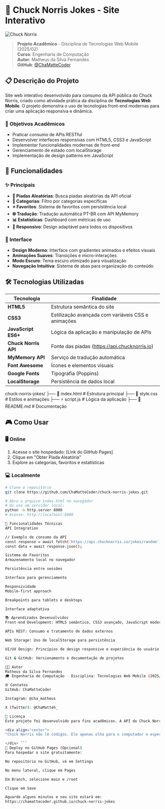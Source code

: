 # 🥋 Chuck Norris Jokes - Site Interativo

![Chuck Norris](https://api.chucknorris.io/img/avatar/chuck-norris.png)

> **Projeto Acadêmico** - Disciplina de Tecnologias Web Mobile (2025/02)  
> **Curso**: Engenharia de Computação  
> **Autor**: Matheus da Silva Fernandes  
> **GitHub**: [@ChaMatteCoder](https://github.com/ChaMatteCoder)

## 📋 Descrição do Projeto

Site web interativo desenvolvido para consumo da API pública do Chuck Norris, criado como atividade prática da disciplina de **Tecnologias Web Mobile**. O projeto demonstra o uso de tecnologias front-end modernas para criar uma aplicação responsiva e dinâmica.

### 🎯 Objetivos Acadêmicos

- Praticar consumo de APIs RESTful
- Desenvolver interfaces responsivas com HTML5, CSS3 e JavaScript
- Implementar funcionalidades modernas de front-end
- Gerenciamento de estado com localStorage
- Implementação de design patterns em JavaScript

## 🚀 Funcionalidades

### ✨ Principais
- **🔀 Piadas Aleatórias**: Busca piadas aleatórias da API oficial
- **📂 Categorias**: Filtro por categorias específicas
- **⭐ Favoritos**: Sistema de favoritos com persistência local
- **🌐 Tradução**: Tradução automática PT-BR com API MyMemory
- **📊 Estatísticas**: Dashboard com métricas de uso
- **📱 Responsivo**: Design adaptável para todos os dispositivos

### 🎨 Interface
- **Design Moderno**: Interface com gradientes animados e efeitos visuais
- **Animações Suaves**: Transições e micro-interações
- **Modo Escuro**: Tema escuro otimizado para visualização
- **Navegação Intuitiva**: Sistema de abas para organização do conteúdo

## 🛠 Tecnologias Utilizadas

| Tecnologia | Finalidade |
|------------|------------|
| **HTML5** | Estrutura semântica do site |
| **CSS3** | Estilização avançada com variáveis CSS e animações |
| **JavaScript ES6+** | Lógica da aplicação e manipulação de APIs |
| **Chuck Norris API** | Fonte das piadas (https://api.chucknorris.io) |
| **MyMemory API** | Serviço de tradução automática |
| **Font Awesome** | Ícones e elementos visuais |
| **Google Fonts** | Tipografia (Poppins) |
| **LocalStorage** | Persistência de dados local |

chuck-norris-jokes/
├── 📄 index.html # Estrutura principal
├── 🎨 style.css # Estilos e animações
├── ⚡ script.js # Lógica da aplicação
├── 📖 README.md # Documentação


## 🎮 Como Usar

### 🖥️ Online
1. Acesse o site hospedado: [Link do GitHub Pages]
2. Clique em "Obter Piada Aleatória"
3. Explore as categorias, favoritos e estatísticas

### 💻 Localmente
```bash
# Clone o repositório
git clone https://github.com/ChaMatteCoder/chuck-norris-jokes.git

# Abra o arquivo index.html no navegador
# Ou use um servidor local:
python -m http.server 8000
# Acesse: http://localhost:8000

🔧 Funcionalidades Técnicas
API Integration

// Exemplo de consumo da API
const response = await fetch('https://api.chucknorris.io/jokes/random');
const data = await response.json();

Sistema de Favoritos
Armazenamento local no navegador

Persistência entre sessões

Interface para gerenciamento

Responsividade
Mobile-first approach

Breakpoints para tablets e desktops

Interface adaptativa

📚 Aprendizados Desenvolvidos
Front-end Development: HTML5 semântico, CSS3 avançado, JavaScript moderno

APIs REST: Consumo e tratamento de dados externos

Web Storage: Uso de localStorage para persistência

UI/UX Design: Princípios de design responsivo e experiência do usuário

Git & GitHub: Versionamento e documentação de projetos

👨‍💻 Autor
Matheus da Silva Fernandes
🎓 Engenharia de Computação - Disciplina: Tecnologias Web Mobile (2025/02)

🌐 Contatos
GitHub: ChaMatteCoder

Instagram: @cha_matheus

X (Twitter): @ChaMatteh_

📄 Licença
Este projeto foi desenvolvido para fins acadêmicos. A API do Chuck Norris é de uso público e gratuito.

<div align="center">
"Chuck Norris não lê códigos. Ele apenas olha para o computador e espera que ele se comporte." 🤠

</div> ```
🚀 Deploy no GitHub Pages (Opcional)
Para hospedar o site gratuitamente:

No repositório no GitHub, vá em Settings

No menu lateral, clique em Pages

Em Branch, selecione main e /root

Clique em Save

Aguarde alguns minutos e seu site estará em:
https://chamattecoder.github.io/chuck-norris-jokes
